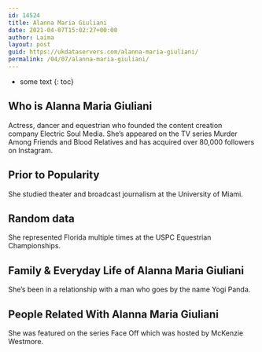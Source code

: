 ```yaml
---
id: 14524
title: Alanna Maria Giuliani
date: 2021-04-07T15:02:27+00:00
author: Laima
layout: post
guid: https://ukdataservers.com/alanna-maria-giuliani/
permalink: /04/07/alanna-maria-giuliani/
---
```


* some text
{: toc}


## Who is Alanna Maria Giuliani
                  
                  
                  
Actress, dancer and equestrian who founded the content creation company Electric Soul Media. She&#8217;s appeared on the TV series Murder Among Friends and Blood Relatives and has acquired over 80,000 followers on Instagram.
                  
              
            
              
            
                
                
                
## Prior to Popularity
                  
                  
                  
She studied theater and broadcast journalism at the University of Miami.
                  
              
            
              
            
                
                
                
## Random data
                  
                  
                  
She represented Florida multiple times at the USPC Equestrian Championships.
                  
              
            
              
            
                
                
                
## Family & Everyday Life of Alanna Maria Giuliani
                  
                  
                  
She&#8217;s been in a relationship with a man who goes by the name Yogi Panda.
                  
              
            
              
            
                
                
                
## People Related With Alanna Maria Giuliani
                  
                  
                  
She was featured on the series Face Off which was hosted by McKenzie Westmore.
                  
              
            
              
            
                
              
            
              
              
            
            
              
            
          
          
          